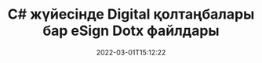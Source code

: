 ---
############################# Static ############################
layout: "auto-gen-signature"
date: 2022-03-01T15:12:22
draft: false
operation: Sign
signaturetype: Digital
fileformat: Dotx
productName: .NET
lang: kk
productCode: net
otherformats: pdf doc docx docm dot dotx odt ott xls xlsx xlsm xlsb ods ots xltx xltm pptx pptm
breadcrumb: Put Digital signature on Dotx for C#

############################# Head ############################
head_title: "C# көмегімен Dotx файлына сандық электрондық қолтаңбаларды қосу"
head_description: "Кодтың бірнеше жолын пайдаланып, .NET үшін Dotx файлына Цифрлық қолтаңба қойыңыз. Ондаған файл пішіміне қол қою үшін GroupDocs Document Signature API пайдаланыңыз."

############################# Header ############################
title: "C# жүйесінде Digital қолтаңбалары бар eSign Dotx файлдары"
description: ".NET кодының бірнеше жолы бар Digital қолтаңбасын қалай қосуға болады"
bg_image: "https://cms.admin.containerize.com/templates/aspose/App_Themes/V3/images/bg/header1.png"
bg_overlay: false
button:
    enable: true

############################# SubMenu ############################
submenu:
    enable: true

    left:
        img_alt: "GroupDocs.Signature for .NET"
        image: "https://cms.admin.containerize.com/templates/groupdocs/images/product-logos/90x90-noborder/groupdocs-signature-net.png"
        product: "GroupDocs.Signature"
        platform: ".NET"



############################# About ############################
about:
    enable: true
    title: "GroupDocs.Signature for .NET Сандық қолтаңбалар API туралы"
    content: |
        [GroupDocs.Signature for .NET](https://products.groupdocs.com/signature/net/) — цифрлық электрондық қолтаңбасы бар құжаттарды цифрлық сертификаттармен ресімдеуге арналған танымал API. Сандық қолтаңбалар үшін API құпия сөзбен қорғалған жеке және ашық кілттермен құжатты жасау үшін PFX сертификат файлдарын пайдаланады. Сандық қолтаңбалар eSign PDF арнайы бетімен іскери құжаттарды куәландыру, Words, Excel, Powerpoint файлдары және Open Office құжаттары сияқты бүкіл Microsoft Office құжаттарын куәландыру үшін пайдаланылуы мүмкін. Тұтынушылар қолтаңбаларды өңдеу, жою немесе реттеу сияқты оңай басқара алады. API қолтаңбаларды іздеу және тексеру жолын қамтамасыз етеді. Сонымен қатар, қолтаңбаларды теңшеуге арналған көптеген мүмкіндіктер қарастырылған.
    

############################# Steps ############################
steps:
    enable: true
    title_left: "C# жүйесінде Digital арқылы Dotx файлына қол қою қадамдары"
    content_left: |
        [GroupDocs.Signature for .NET](https://products.groupdocs.com/signature/net/) Dotx құжаттарға Digital қолтаңбаларымен жылдам және оңай қол қою мүмкіндігін береді.
        
        * Жол немесе жад ағыны ретінде қол қойылатын Dotx файлын қамтамасыз ететін Signature класының данасын жасаңыз
        * SignOptions сыныбын жасаңыз және барлық қажетті деректерді орнатыңыз.
        * Dotx шығыс файлын немесе жад ағынын беретін Signature.Sign() әдісін шақырыңыз

    title_right: " Жүйе талаптары"
    content_right: |
        GroupDocs.Signature for .NET барлық негізгі платформалар мен операциялық жүйелерде қолдау көрсетеді. Төмендегі кодты орындамас бұрын, жүйеде келесі алғышарттар орнатылғанына көз жеткізіңіз.

        * Операциялық жүйелер: Microsoft Windows, Linux, MacOS
        * Әзірлеу орталары: Microsoft Visual Studio, Xamarin, MonoDevelop
        * Frameworks: .NET Framework, .NET Standard, .NET Core, Mono
        * Ең соңғы GroupDocs.Signature for .NET нұсқасын [Nuget](https://www.nuget.org/packages/groupdocs.signature) алыңыз.
         
    code: |
        ```csharp    
                
        // Set up input Dotx file
        string filePath = "input.dotx";
        // Set up output file
        string outputFilePath = "output.dotx";
        // Provide digital certificate
        string certificateFilePath = "certificate.pfx";

        // Instantiate Signature for input file
        using (GroupDocs.Signature.Signature signature = new GroupDocs.Signature.Signature(filePath))
        {
                //Provide sign options
                DigitalSignOptions options = new DigitalSignOptions(certificateFilePath)
                {
                    // set certificate password
                    Password = "1234567890",
                    // set signature position
                    Left = 50,
                    Top = 200,
                };

                // sign Dotx document
                SignResult result = signature.Sign(outputFilePath, options);
        }

        ```

############################# Demos ############################
demos:
    enable: true
    title: "Dotx құжаттарға Digital тікелей көрсетілімі арқылы қол қою"
    content: |
       Дәл қазір [GroupDocs.Signature қолданбасы](https://products.groupdocs.app/signature/family) веб-сайтына кіру арқылы әртүрлі қолтаңбалармен Dotx файлына қол қойыңыз. Тегін онлайн демонстрация сізді күтуде.          

############################# More Formats ############################
more_formats:
    enable: true
    title: "C# үшін басқа қолдау көрсетілетін Digital қолтаңбалары"
    content: |
        "{{Файл пішімі}} қолтаңбасының басқа түрлерімен де қол қоюға болады. Төмендегі тізімді қараңыз."
    format: 
       
       
back_to_top:
    enable: true
---